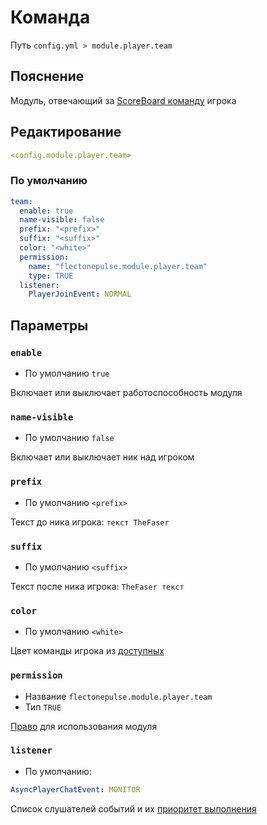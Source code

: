 # Команда
Путь `config.yml > module.player.team`

## Пояснение
Модуль, отвечающий за [ScoreBoard команду](https://ru.minecraft.wiki/w/%D0%9A%D0%BE%D0%BC%D0%B0%D0%BD%D0%B4%D1%8B_%D0%BA%D0%BE%D0%BD%D1%81%D0%BE%D0%BB%D0%B8/team) игрока

## Редактирование
```yaml
<config.module.player.team>
```

### По умолчанию
```yaml
team:
  enable: true
  name-visible: false
  prefix: "<prefix>"
  suffix: "<suffix>"
  color: "<white>"
  permission:
    name: "flectonepulse.module.player.team"
    type: TRUE
  listener:
    PlayerJoinEvent: NORMAL
```

## Параметры

### `enable`
- По умолчанию `true`

Включает или выключает работоспособность модуля

### `name-visible`
- По умолчанию `false`

Включает или выключает ник над игроком

### `prefix`
- По умолчанию `<prefix>`

Текст до ника игрока: `текст TheFaser`

### `suffix`
- По умолчанию `<suffix>`

Текст после ника игрока: `TheFaser текст`

### `color`
- По умолчанию `<white>`

Цвет команды игрока из [доступных](#доступные-цвета)

### `permission`
- Название `flectonepulse.module.player.team`
- Тип `TRUE`

[Право](/ru/config/module/#пояснение) для использования модуля

### `listener`
- По умолчанию:
```yaml
AsyncPlayerChatEvent: MONITOR
```

Список слушателей событий и их [приоритет выполнения](#приоритет-выполнения)

<!--@include: @/ru/parts/color.md-->

<!--@include: @/ru/parts/listener.md-->